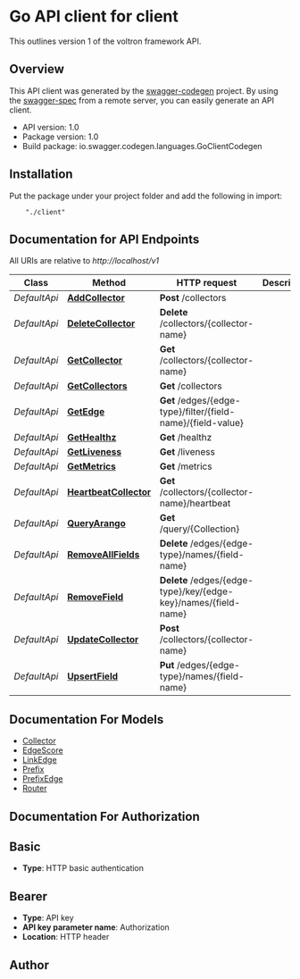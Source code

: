 # Go API client for client

This outlines version 1 of the voltron framework API. 

## Overview
This API client was generated by the [swagger-codegen](https://github.com/swagger-api/swagger-codegen) project.  By using the [swagger-spec](https://github.com/swagger-api/swagger-spec) from a remote server, you can easily generate an API client.

- API version: 1.0
- Package version: 1.0
- Build package: io.swagger.codegen.languages.GoClientCodegen

## Installation
Put the package under your project folder and add the following in import:
```
    "./client"
```

## Documentation for API Endpoints

All URIs are relative to *http://localhost/v1*

Class | Method | HTTP request | Description
------------ | ------------- | ------------- | -------------
*DefaultApi* | [**AddCollector**](docs/DefaultApi.md#addcollector) | **Post** /collectors | 
*DefaultApi* | [**DeleteCollector**](docs/DefaultApi.md#deletecollector) | **Delete** /collectors/{collector-name} | 
*DefaultApi* | [**GetCollector**](docs/DefaultApi.md#getcollector) | **Get** /collectors/{collector-name} | 
*DefaultApi* | [**GetCollectors**](docs/DefaultApi.md#getcollectors) | **Get** /collectors | 
*DefaultApi* | [**GetEdge**](docs/DefaultApi.md#getedge) | **Get** /edges/{edge-type}/filter/{field-name}/{field-value} | 
*DefaultApi* | [**GetHealthz**](docs/DefaultApi.md#gethealthz) | **Get** /healthz | 
*DefaultApi* | [**GetLiveness**](docs/DefaultApi.md#getliveness) | **Get** /liveness | 
*DefaultApi* | [**GetMetrics**](docs/DefaultApi.md#getmetrics) | **Get** /metrics | 
*DefaultApi* | [**HeartbeatCollector**](docs/DefaultApi.md#heartbeatcollector) | **Get** /collectors/{collector-name}/heartbeat | 
*DefaultApi* | [**QueryArango**](docs/DefaultApi.md#queryarango) | **Get** /query/{Collection} | 
*DefaultApi* | [**RemoveAllFields**](docs/DefaultApi.md#removeallfields) | **Delete** /edges/{edge-type}/names/{field-name} | 
*DefaultApi* | [**RemoveField**](docs/DefaultApi.md#removefield) | **Delete** /edges/{edge-type}/key/{edge-key}/names/{field-name} | 
*DefaultApi* | [**UpdateCollector**](docs/DefaultApi.md#updatecollector) | **Post** /collectors/{collector-name} | 
*DefaultApi* | [**UpsertField**](docs/DefaultApi.md#upsertfield) | **Put** /edges/{edge-type}/names/{field-name} | 


## Documentation For Models

 - [Collector](docs/Collector.md)
 - [EdgeScore](docs/EdgeScore.md)
 - [LinkEdge](docs/LinkEdge.md)
 - [Prefix](docs/Prefix.md)
 - [PrefixEdge](docs/PrefixEdge.md)
 - [Router](docs/Router.md)


## Documentation For Authorization


## Basic

- **Type**: HTTP basic authentication

## Bearer

- **Type**: API key 
- **API key parameter name**: Authorization
- **Location**: HTTP header


## Author



